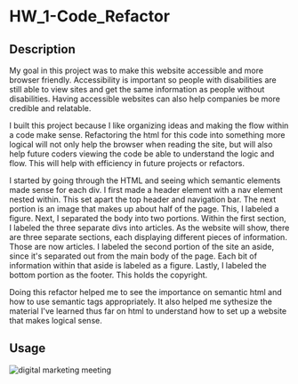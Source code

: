 # HW_1-Code_Refactor

## Description
My goal in this project was to make this website accessible and more browser friendly. Accessibility is important so people with disabilities are still able to view sites and get the same information as people without disabilities. Having accessible websites can also help companies be more credible and relatable. 

I built this project because I like organizing ideas and making the flow within a code make sense. Refactoring the html for this code into something more logical will not only help the browser when reading the site, but will also help future coders viewing the code be able to understand the logic and flow. This will help with efficiency in future projects or refactors. 

I started by going through the HTML and seeing which semantic elements made sense for each div. I first made a header element with a nav element nested within. This set apart the top header and navigation bar. The next portion is an image that makes up about half of the page. This, I labeled a figure. Next, I separated the body into two portions. Within the first section, I labeled the three separate divs into articles. As the website will show, there are three separate sections, each displaying different pieces of information. Those are now articles. I labeled the second portion of the site an aside, since it's separated out from the main body of the page. Each bit of information within that aside is labeled as a figure. Lastly, I labeled the bottom portion as the footer. This holds the copyright. 

Doing this refactor helped me to see the importance on semantic html and how to use semantic tags appropriately. It also helped me sythesize the material I've learned thus far on html to understand how to set up a website that makes logical sense. 
## Usage

![digital marketing meeting](assets/images/digital-marketing-meeting.jpg)
